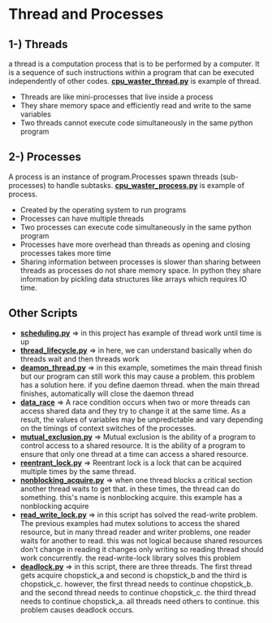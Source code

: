 # Thread and Processes

## 1-) Threads
 a thread is a computation process that is to be performed by a computer. It is a sequence of such instructions within a program that can be executed independently of other codes.
[**cpu_waster_thread.py**](https://github.com/yunusaltuntas/Parallel_Programming/blob/main/Treads%20and%20Processes/cpu_waster_thread.py) is example of thread.
 - Threads are like mini-processes that live inside a process
 - They share memory space and efficiently read and write to the same variables
 - Two threads cannot execute code simultaneously in the same python program

 
## 2-) Processes
 A process is an instance of program.Processes spawn threads (sub-processes) to handle subtasks.
[**cpu_waster_process.py**](https://github.com/yunusaltuntas/Parallel_Programming/blob/main/Treads%20and%20Processes/cpu_waster_process.py)  is example of process.
 - Created by the operating system to run programs
 - Processes can have multiple threads
 - Two processes can execute code simultaneously in the same python program
 - Processes have more overhead than threads as opening and closing processes takes more time
 - Sharing information between processes is slower than sharing between threads as processes do not share memory space. In python they share information by pickling data structures like arrays which requires IO time.

## Other Scripts
- [**scheduling.py**]() => in this project has example of thread work until time is up
- [**thread_lifecycle.py**]() => in here, we can understand basically when do threads wait and then threads work
- [**deamon_thread.py**]() => in this example, sometimes the main thread finish but our program can still work this may cause a problem. this problem has a solution here. 
if you define daemon thread. when the main thread finishes, automatically will close the daemon thread
- [**data_race**]() => A race condition occurs when two or more threads can access shared data and they try to change it at the same time. As a result, the values of variables may be unpredictable and vary depending on the timings of context switches of the processes.
- [**mutual_exclusion.py**]() => Mutual exclusion is the ability of a program to control access to a shared resource. It is the ability of a program to ensure that only one thread at a time can access a shared resource.
- [**reentrant_lock.py**]() => Reentrant lock is a lock that can be acquired multiple times by the same thread.
- [**nonblocking_acquire.py**]() => when one thread blocks a critical section another thread waits to get that. in these times, the thread can do something. this's name is nonblocking acquire. this example has a nonblocking acquire
- [**read_write_lock.py**]() => in this script has solved the read-write problem. The previous examples had mutex solutions to access the shared resource, but in many thread reader and writer problems, one reader waits for another to read. this was not logical because shared resources don't change in reading it changes only writing so reading thread should work concurrently. the read-write-lock library solves this problem
- [**deadlock.py**]() => in this script, there are three threads. The first thread gets acquire chopstick_a  and second is  chopstick_b and the third is chopstick_c. however, the first thread needs to continue chopstick_b. and the second thread needs to continue chopstick_c. the third thread needs to continue chopstick_a.  all threads need others to continue. this problem causes deadlock occurs.